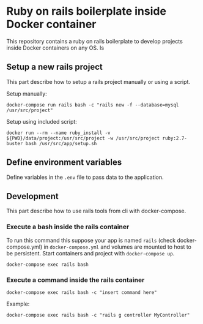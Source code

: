 # Ruby on rails boilerplate inside Docker container
This repository contains a ruby on rails boilerplate
to develop projects inside Docker containers on 
any OS. Is  

## Setup a new rails project
This part describe how to setup a rails project 
manually or using a script.

Setup manually:
```
docker-compose run rails bash -c "rails new -f --database=mysql /usr/src/project"
```

Setup using included script:
```
docker run --rm --name ruby_install -v ${PWD}/data/project:/usr/src/project -w /usr/src/project ruby:2.7-buster bash /usr/src/app/setup.sh
```

## Define environment variables
Define variables in the ``.env`` file to pass data to the application.

## Development
This part describe how to use rails tools from cli with docker-compose.

### Execute a bash inside the rails container
To run this command this suppose your app is named ``rails`` (check docker-compose.yml)
in ``docker-compose.yml`` and volumes are mounted to host to be persistent. Start containers and project with ``docker-compose up``. 

```
docker-compose exec rails bash 
```

### Execute a command inside the rails container

```
docker-compose exec rails bash -c "insert command here"
```

Example:
```
docker-compose exec rails bash -c "rails g controller MyController"
```

